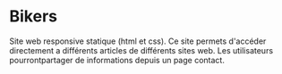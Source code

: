 # Bikers
Site web responsive statique (html et css). Ce site permets d'accéder directement a différents articles de différents sites web. Les utilisateurs pourrontpartager de informations depuis un page contact.
